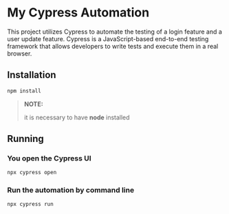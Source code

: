 # My Cypress Automation

This project utilizes Cypress to automate the testing of a login feature and a user update feature.
Cypress is a JavaScript-based end-to-end testing framework that allows developers to write tests and execute them in a real browser.

## Installation
```bash
npm install
```
>**NOTE:**
>
> it is necessary to have **node** installed


## Running

### You open the Cypress UI
```bash
npx cypress open
```
### Run the automation by command line
```bash
npx cypress run
```


